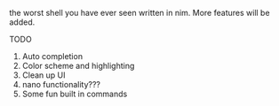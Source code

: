 the worst shell you have ever seen written in nim. More features will be added. 

TODO

1) Auto completion
2) Color scheme and highlighting
3) Clean up UI
4) nano functionality???
5) Some fun built in commands
